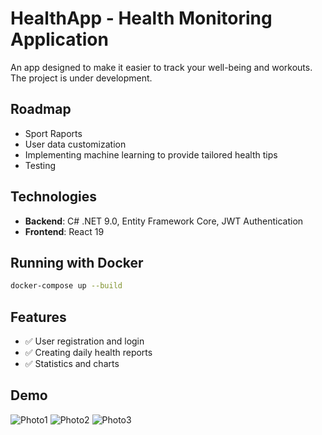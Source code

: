 # HealthApp - Health Monitoring Application

An app designed to make it easier to track your well-being and workouts. The project is under development.

## Roadmap
- Sport Raports
- User data customization
- Implementing machine learning to provide tailored health tips
- Testing

## Technologies

- **Backend**: C# .NET 9.0, Entity Framework Core, JWT Authentication  
- **Frontend**: React 19

## Running with Docker

```bash
docker-compose up --build
```

## Features
- ✅ User registration and login
- ✅ Creating daily health reports
- ✅ Statistics and charts

## Demo

![Photo1](<Zrzut ekranu 2025-06-29 o 20.51.18.png>)
![Photo2](<Zrzut ekranu 2025-06-29 o 20.51.31.png>)
![Photo3](<Zrzut ekranu 2025-06-29 o 20.51.42.png>)